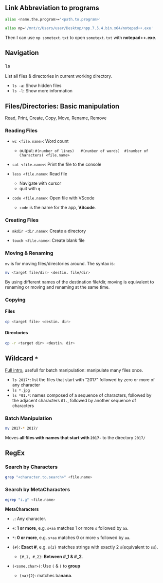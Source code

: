 ## Link Abbreviation to programs

```bash
alias <name.the.program>='<path.to.program>'
```

```bash
alias np='/mnt/c/Users/user/Desktop/npp.7.5.4.bin.x64/notepad++.exe'
```
Then I can use `np sometext.txt` to open `sometext.txt` with **notepad++.exe**.

## Navigation

### `ls`
List all files & directories in current working directory.

- `ls -a`: Show hidden files
- `ls -l`: Show more information


## Files/Directories: Basic manipulation 

Read, Print, Create, Copy, Move, Rename, Remove

### Reading Files

- `wc <file.name>`: Word count
    - output: `#(number of lines)   #(number of words)  #(number of Characters) <file.name>`

- `cat <file.name>`: Print the file to the console

- `less <file.name>`: Read file
    - Navigate with cursor
    - quit with `q`

- `code <file.name>`: Open file with VScode
    - `code` is the name for the app, **VScode**.

### Creating Files

- `mkdir <dir.name>`: Create a directory

- `touch <file.name>`: Create blank file



### Moving & Renaming
`mv` is for moving files/directories around. The syntax is:
```bash
mv <target file/dir> <destin. file/dir>
```

By using different names of the destination file/dir, moving is equivalent to renaming or moving and renaming at the same time.

### Copying

#### Files
```bash
cp <target file> <destin. dir>
```

#### Directories

```bash
cp -r <target dir> <destin. dir>
```


## Wildcard `*`

[Full intro](https://bookdown.org/sean/the-unix-workbench/working-with-unix.html#get-wild), usefull for batch manipulation: manipulate many files once.

- `ls 2017*`: list the files that start with “2017” followed by zero or more of any character
- `ls *.jpg`
- `ls *01.*`: names composed of a sequence of characters, followed by the adjacent characters `01.`, followed by another sequence of characters

### Batch Manipulation

```bash
mv 2017-* 2017/
```

Moves **all files with names that start with `2017-`** to the directory `2017/`

## RegEx

### Search by Characters
```bash
grep "<character.to.search>" <file.name>
```

### Search by MetaCharacters

```bash
egrep "i.g" <file.name>
```

**MetaCharacters**

- `.`: Any character.

- `+`: **1 or more**, e.g. `s+aa` matches 1 or more `s` followed by `aa`.

- `*`: **0 or more**, e.g. `s+aa` matches 0 or more `s` followed by `aa`.

- `{#}`: **Exact #**, e.g. `s{2}` matches strings with exactly 2 `s`(equivalent to `ss`).
	- `{#_1, #_2}`: **Between #_1 & #_2**.

- `(<some.char>)`: Use `(` & `)` to **group**
	- `(na){2}`: matches ba**nana**.
	
